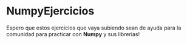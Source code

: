 # NumpyEjercicios

Espero que estos ejercicios que vaya subiendo sean de ayuda para la comunidad para practicar con **Numpy** y sus librerias! 
